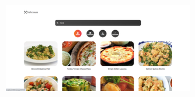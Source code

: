 



![App Screenshot](https://raw.githubusercontent.com/meisabikumar/react_recipe_app/master/Screenshot%202022-03-25%20022656.png)

